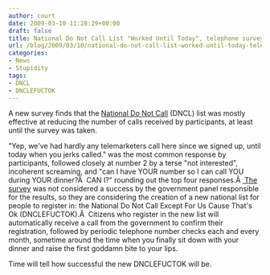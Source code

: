 ```yaml
---
author: court
date: 2009-03-10 11:28:29+00:00
draft: false
title: National Do Not Call List "Worked Until Today", telephone survey finds
url: /blog/2009/03/10/national-do-not-call-list-worked-until-today-telephone-survey-finds/
categories:
- News
- Stupidity
tags:
- DNCL
- DNCLEFUCTOK
---
```


A new survey finds that the [National Do Not Call](http://www.crtc.gc.ca/ENG/dncl.htm) (DNCL) list was mostly effective at reducing the number of calls received by participants, at least until the survey was taken.

"Yep, we've had hardly any telemarketers call here since we signed up, until today when you jerks called." was the most common response by participants, followed closely at number 2 by a terse "not interested", incoherent screaming, and "can I have YOUR number so I can call YOU during YOUR dinner?Â  CAN I?" rounding out the top four responses.Â [ The survey](http://www.theglobeandmail.com/servlet/story/RTGAM.20090310.wcall10/BNStory/National/?page=rss&id=RTGAM.20090310.wcall10) was not considered a success by the government panel responsible for the results, so they are considering the creation of a new national list for people to register in: the National Do Not Call Except For Us Cause That's Ok (DNCLEFUCTOK).Â  Citizens who register in the new list will automatically receive a call from the government to confirm their registration, followed by periodic telephone number checks each and every month, sometime around the time when you finally sit down with your dinner and raise the first goddamn bite to your lips.

Time will tell how successful the new DNCLEFUCTOK will be.
